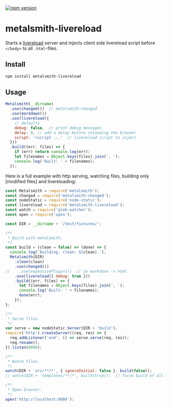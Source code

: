 [![npm version](https://badge.fury.io/js/metalsmith-livereload.svg)](https://badge.fury.io/js/metalsmith-livereload)
# metalsmith-livereload

Starts a [livereload] server and injects client side livereload script before `</body>` to all `.html`-files.

## Install
```sh
npm install metalsmith-livereload
```

## Usage
```js
Metalsmith(__dirname)
  .use(changed())  // metalsmith-changed
  .use(markdown())
  .use(livereload({
    // defaults
    debug: false,  // print debug messages
    delay: 0, // add a delay before reloading the browser
    script: '<script ...'  // livereload script to inject
  }))
  .build((err, files) => {
    if (err) return console.log(err);
    let filenames = Object.keys(files).join(', ');
    console.log('Built: ' + filenames);
  });
```

Here is a full example with http serving, watching files, building only [modified files] and livereloading:

```js
const Metalsmith = require('metalsmith');
const changed = require('metalsmith-changed');
const nodeStatic = require('node-static');
const livereload = require('metalsmith-livereload');
const watch = require('glob-watcher');
const open = require('open');

const DIR = __dirname + '/test/fixtures/';

/**
 * Build with metalsmith.
 */
const build = (clean = false) => (done) => {
  console.log(`Building. clean: ${clean}.`);
  Metalsmith(DIR)
    .clean(clean)
    .use(changed())
//    .use(expensivePlugin())  // ie markdown -> html
    .use(livereload({ debug: true }))
    .build((err, files) => {
      let filenames = Object.keys(files).join(', ');
      console.log('Built: ' + filenames);
      done(err);
    });
};

/**
 * Serve files.
 */
var serve = new nodeStatic.Server(DIR + 'build');
require('http').createServer((req, res) => {
  req.addListener('end', () => serve.serve(req, res));
  req.resume();
}).listen(8080);

/**
 * Watch files.
 */
watch(DIR + 'src/**/*', { ignoreInitial: false }, build(false));
// watch(DIR + 'templates/**/*', build(true));  // force build of all files

/**
 * Open browser.
 */
open('http://localhost:8080');
```

[livereload]: https://www.npmjs.com/package/livereload
[changed files]: https://github.com/arve0/metalsmith-changed
